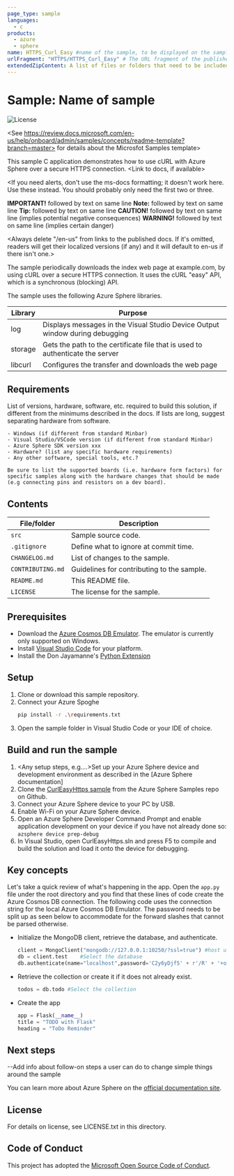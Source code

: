 ```yaml
---
page_type: sample
languages:
  - c
products:
  - azure
  - sphere
name: HTTPS_Curl_Easy #name of the sample, to be displayed on the sample card on the samples browser landing page and in the browser title bar for the sample page. Ideally this should be short and to the point. The content should be plain-text (no Markdown or HTML). Default is first H1 in the README
urlFragment: "HTTPS/HTTPS_Curl_Easy" # The URL fragment of the published sample. The full URL will always be https://docs.microsoft.com/{locale}/samples/Azure/azure-sphere-samples/Samples/{urlFragment}. While this metadata node is not required, our recommendation is to always have this value set - this will ensure that the page link is immutable, regardless of sample README.md changes. [TODO: PO  to check that the beginning of full URL will be picked up by tools]
extendedZipContent: A list of files or folders that need to be included. Each element in extendedZipContent has to have two properties: path, defining the relative path of the content (from the current folder) that needs to be included in the ZIP, and target, which defines the folder within the ZIP file in which the content should be placed.
---
```


# Sample: Name of sample

![License](https://img.shields.io/badge/license-MIT-green.svg)

<See https://review.docs.microsoft.com/en-us/help/onboard/admin/samples/concepts/readme-template?branch=master> for details about the Microsfot Samples template>

<Introductory sentence that describes what the sample does. > This sample C application demonstrates how to use cURL with Azure Sphere over a secure HTTPS connection. <Link to docs, if available>

<If you need alerts, don't use the ms-docs formatting; it doesn't work here. Use these instead. You should probably only need the first two or three.

**IMPORTANT!** followed by text on same line
**Note:** followed by text on same line
**Tip:**  followed by text on same line
**CAUTION!** followed by text on same line (implies potential negative consequences)
**WARNING!** followed by text on same line (implies certain danger)
>

<Always delete "/en-us" from links to the published docs. If it's omitted, readers will get their localized versions (if any) and it will default to en-us if there isn't one.>

<Brief description of the sample. Detail should appear in the Key Concepts section later>
The sample periodically downloads the index web page at example.com, by using cURL over a secure HTTPS connection.
It uses the cURL "easy" API, which is a synchronous (blocking) API.

The sample uses the following Azure Sphere libraries.

|Library   |Purpose  |
|---------|---------|
|log     |  Displays messages in the Visual Studio Device Output window during debugging  |
|storage    | Gets the path to the certificate file that is used to authenticate the server      |
|libcurl | Configures the transfer and downloads the web page |

## Requirements

<List the software and hardware required to build and run the sample. >

List of versions, hardware, software, etc. required to build this solution, if different from the minimums described in the docs. If lists are long, suggest separating hardware from software.

    - Windows (if different from standard Minbar)
    - Visual Studio/VSCode version (if different from standard Minbar)
    - Azure Sphere SDK version xxx
    - Hardware? (list any specific hardware requirements)
    - Any other software, special tools, etc.?

    Be sure to list the supported boards (i.e. hardware form factors) for specific samples along with the hardware changes that should be made (e.g connecting pins and resistors on a dev board).

## Contents

| File/folder | Description |
|-------------|-------------|
| `src`       | Sample source code. |
| `.gitignore` | Define what to ignore at commit time. |
| `CHANGELOG.md` | List of changes to the sample. |
| `CONTRIBUTING.md` | Guidelines for contributing to the sample. |
| `README.md` | This README file. |
| `LICENSE`   | The license for the sample. |

## Prerequisites

- Download the [Azure Cosmos DB Emulator](https://docs.microsoft.com/azure/cosmos-db/local-emulator). The emulator is currently only supported on Windows.
- Install [Visual Studio Code](https://code.visualstudio.com/Download) for your platform.
- Install the Don Jayamanne's [Python Extension](https://marketplace.visualstudio.com/items?itemName=donjayamanne.python)

## Setup

1. Clone or download this sample repository.
3. Connect your Azure Spoghe
    ```bash
    pip install -r .\requirements.txt
    ```
4. Open the sample folder in Visual Studio Code or your IDE of choice.


## Build and run the sample

1. <Any setup steps, e.g....>Set up your Azure Sphere device and development environment as described in the [Azure Sphere documentation]
1. Clone the [CurlEasyHttps sample](https://github.com/Azure/azure-sphere-samples/tree/master/Samples/CurlEasyHttps) from the Azure Sphere Samples repo on Github.
1. Connect your Azure Sphere device to your PC by USB.
1. Enable Wi-Fi on your Azure Sphere device.
1. Open an Azure Sphere Developer Command Prompt and enable application development on your device if you have not already done so:
   `azsphere device prep-debug`
1. In Visual Studio, open CurlEasyHttps.sln and press F5 to compile and build the solution and load it onto the device for debugging.


## Key concepts

Let's take a quick review of what's happening in the app. Open the `app.py` file under the root directory and you find that these lines of code create the Azure Cosmos DB connection. The following code uses the connection string for the local Azure Cosmos DB Emulator. The password needs to be split up as seen below to accommodate for the forward slashes that cannot be parsed otherwise.

* Initialize the MongoDB client, retrieve the database, and authenticate.

    ```python
    client = MongoClient("mongodb://127.0.0.1:10250/?ssl=true") #host uri
    db = client.test    #Select the database
    db.authenticate(name="localhost",password='C2y6yDjf5' + r'/R' + '+ob0N8A7Cgv30VRDJIWEHLM+4QDU5DE2nQ9nDuVTqobD4b8mGGyPMbIZnqyMsEcaGQy67XIw' + r'/Jw==')
    ```

* Retrieve the collection or create it if it does not already exist.

    ```python
    todos = db.todo #Select the collection
    ```

* Create the app

    ```Python
    app = Flask(__name__)
    title = "TODO with Flask"
    heading = "ToDo Reminder"
    ```
    
## Next steps

--Add info about follow-on steps a user can do to change simple things around the sample

You can learn more about Azure Sphere on the [official documentation site](https://docs.microsoft.com/azure-sphere).

## License
For details on license, see LICENSE.txt in this directory.

## Code of Conduct
This project has adopted the [Microsoft Open Source Code of Conduct](https://opensource.microsoft.com/codeofconduct/).
